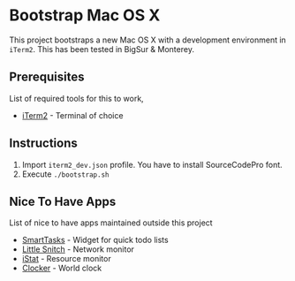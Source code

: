 # Bootstrap Mac OS X

This project bootstraps a new Mac OS X with a development environment in `iTerm2`. This has been tested in BigSur & Monterey.

## Prerequisites

List of required tools for this to work,

* [iTerm2](https://iterm2.com/) - Terminal of choice

## Instructions

1. Import `iterm2_dev.json` profile. You have to install SourceCodePro font.
2. Execute `./bootstrap.sh`

## Nice To Have Apps

List of nice to have apps maintained outside this project

* [SmartTasks](https://apps.apple.com/us/app/smart-tasks-lists-made-easy/id1498145730) - Widget for quick todo lists
* [Little Snitch](https://www.obdev.at/products/littlesnitch/index.html) - Network monitor
* [iStat](https://bjango.com/mac/istatmenus/) - Resource monitor
* [Clocker](https://apps.apple.com/nz/app/clocker/id1056643111?mt=12) - World clock